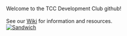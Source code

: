Welcome to the TCC Development Club github!<br><br>
See our [Wiki](https://github.com/tcc-dev-club/projects/wiki) for information and resources.<br>
[![Sandwich](https://imgs.xkcd.com/comics/sandwich.png)](https://xkcd.com)

